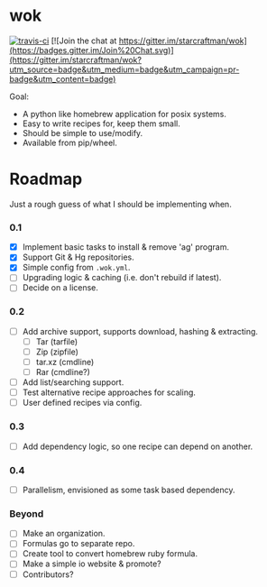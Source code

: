 # wok

[![travis-ci](https://travis-ci.org/starcraftman/wok.svg?branch=master)](https://travis-ci.org/starcraftman/wok) [![Join the chat at https://gitter.im/starcraftman/wok](https://badges.gitter.im/Join%20Chat.svg)](https://gitter.im/starcraftman/wok?utm_source=badge&utm_medium=badge&utm_campaign=pr-badge&utm_content=badge)

Goal:
* A python like homebrew application for posix systems.
* Easy to write recipes for, keep them small.
* Should be simple to use/modify.
* Available from pip/wheel.

# Roadmap
Just a rough guess of what I should be implementing when.

### 0.1
- [x] Implement basic tasks to install & remove 'ag' program.
- [x] Support Git & Hg repositories.
- [x] Simple config from `.wok.yml`.
- [ ] Upgrading logic & caching (i.e. don't rebuild if latest).
- [ ] Decide on a license.

### 0.2
- [ ] Add archive support, supports download, hashing & extracting.
  - [ ] Tar (tarfile)
  - [ ] Zip (zipfile)
  - [ ] tar.xz (cmdline)
  - [ ] Rar (cmdline?)
- [ ] Add list/searching support.
- [ ] Test alternative recipe approaches for scaling.
- [ ] User defined recipes via config.

### 0.3
- [ ] Add dependency logic, so one recipe can depend on another.

### 0.4
- [ ] Parallelism, envisioned as some task based dependency.

### Beyond
- [ ] Make an organization.
- [ ] Formulas go to separate repo.
- [ ] Create tool to convert homebrew ruby formula.
- [ ] Make a simple io website & promote?
- [ ] Contributors?

